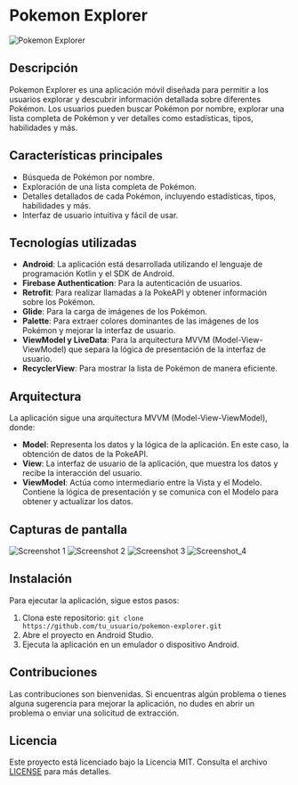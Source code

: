 # Pokemon Explorer

![Pokemon Explorer](https://github.com/oseo27jul/Pokedex/blob/main/blob/pantalla2.png)

## Descripción

Pokemon Explorer es una aplicación móvil diseñada para permitir a los usuarios explorar y descubrir información detallada sobre diferentes Pokémon. Los usuarios pueden buscar Pokémon por nombre, explorar una lista completa de Pokémon y ver detalles como estadísticas, tipos, habilidades y más.

## Características principales

- Búsqueda de Pokémon por nombre.
- Exploración de una lista completa de Pokémon.
- Detalles detallados de cada Pokémon, incluyendo estadísticas, tipos, habilidades y más.
- Interfaz de usuario intuitiva y fácil de usar.

## Tecnologías utilizadas

- **Android**: La aplicación está desarrollada utilizando el lenguaje de programación Kotlin y el SDK de Android.
- **Firebase Authentication**: Para la autenticación de usuarios.
- **Retrofit**: Para realizar llamadas a la PokeAPI y obtener información sobre los Pokémon.
- **Glide**: Para la carga de imágenes de los Pokémon.
- **Palette**: Para extraer colores dominantes de las imágenes de los Pokémon y mejorar la interfaz de usuario.
- **ViewModel y LiveData**: Para la arquitectura MVVM (Model-View-ViewModel) que separa la lógica de presentación de la interfaz de usuario.
- **RecyclerView**: Para mostrar la lista de Pokémon de manera eficiente.

## Arquitectura

La aplicación sigue una arquitectura MVVM (Model-View-ViewModel), donde:

- **Model**: Representa los datos y la lógica de la aplicación. En este caso, la obtención de datos de la PokeAPI.
- **View**: La interfaz de usuario de la aplicación, que muestra los datos y recibe la interacción del usuario.
- **ViewModel**: Actúa como intermediario entre la Vista y el Modelo. Contiene la lógica de presentación y se comunica con el Modelo para obtener y actualizar los datos.

## Capturas de pantalla

![Screenshot 1](https://github.com/oseo27jul/Pokedex/blob/main/blob/pantalla1.png)
![Screenshot 2](https://github.com/oseo27jul/Pokedex/blob/main/blob/pantalla2.png)
![Screenshot 3](https://github.com/oseo27jul/Pokedex/blob/main/blob/pantalla3.png)
![Screenshot_4](https://github.com/oseo27jul/Pokedex/blob/main/blob/pantalla4.png)

## Instalación

Para ejecutar la aplicación, sigue estos pasos:

1. Clona este repositorio: `git clone https://github.com/tu_usuario/pokemon-explorer.git`
2. Abre el proyecto en Android Studio.
3. Ejecuta la aplicación en un emulador o dispositivo Android.

## Contribuciones

Las contribuciones son bienvenidas. Si encuentras algún problema o tienes alguna sugerencia para mejorar la aplicación, no dudes en abrir un problema o enviar una solicitud de extracción.

## Licencia

Este proyecto está licenciado bajo la Licencia MIT. Consulta el archivo [LICENSE](LICENSE) para más detalles.
